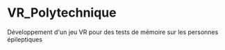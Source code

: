 # VR_Polytechnique
Développement d'un jeu VR pour des tests de mémoire sur les personnes épileptiques

